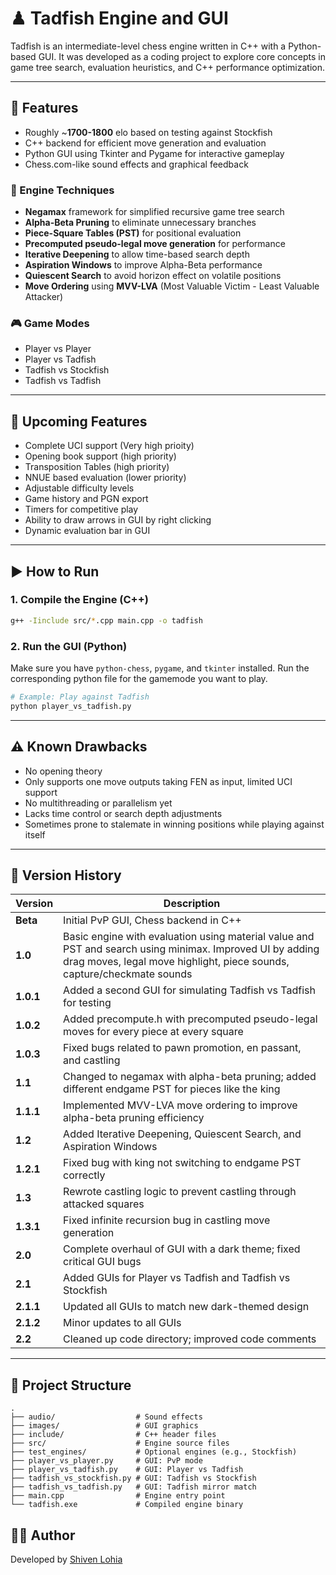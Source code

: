 # ♟ Tadfish Engine and GUI

Tadfish is an intermediate-level chess engine written in C++ with a Python-based GUI. It was developed as a coding project to explore core concepts in game tree search, evaluation heuristics, and C++ performance optimization.

---

## 🔧 Features

* Roughly ~**1700-1800** elo based on testing against Stockfish
* C++ backend for efficient move generation and evaluation
* Python GUI using Tkinter and Pygame for interactive gameplay
* Chess.com-like sound effects and graphical feedback

### 🧠 Engine Techniques

* **Negamax** framework for simplified recursive game tree search
* **Alpha-Beta Pruning** to eliminate unnecessary branches
* **Piece-Square Tables (PST)** for positional evaluation
* **Precomputed pseudo-legal move generation** for performance
* **Iterative Deepening** to allow time-based search depth
* **Aspiration Windows** to improve Alpha-Beta performance
* **Quiescent Search** to avoid horizon effect on volatile positions
* **Move Ordering** using **MVV-LVA** (Most Valuable Victim - Least Valuable Attacker)

### 🎮 Game Modes

* Player vs Player
* Player vs Tadfish
* Tadfish vs Stockfish
* Tadfish vs Tadfish

---

## 🚧 Upcoming Features

* Complete UCI support (Very high prioity)
* Opening book support (high priority)
* Transposition Tables (high priority)
* NNUE based evaluation (lower priority)
* Adjustable difficulty levels
* Game history and PGN export
* Timers for competitive play
* Ability to draw arrows in GUI by right clicking
* Dynamic evaluation bar in GUI

---

## ▶️ How to Run

### 1. Compile the Engine (C++)

```bash
g++ -Iinclude src/*.cpp main.cpp -o tadfish
```

### 2. Run the GUI (Python)

Make sure you have `python-chess`, `pygame`, and `tkinter` installed. Run the corresponding python file for the gamemode you want to play.

```bash
# Example: Play against Tadfish
python player_vs_tadfish.py
```

---

## ⚠️ Known Drawbacks

* No opening theory
* Only supports one move outputs taking FEN as input, limited UCI support
* No multithreading or parallelism yet
* Lacks time control or search depth adjustments
* Sometimes prone to stalemate in winning positions while playing against itself

---

## 📜 Version History

| Version   | Description                                                                                                                                                                        |
| --------- | ---------------------------------------------------------------------------------------------------------------------------------------------------------------------------------- |
| **Beta**  | Initial PvP GUI, Chess backend in C++                                                                                                                                              |
| **1.0**   | Basic engine with evaluation using material value and PST and search using minimax. Improved UI by adding drag moves, legal move highlight, piece sounds, capture/checkmate sounds |
| **1.0.1** | Added a second GUI for simulating Tadfish vs Tadfish for testing                                                                                                                   |
| **1.0.2** | Added precompute.h with precomputed pseudo-legal moves for every piece at every square                                                                                             |
| **1.0.3** | Fixed bugs related to pawn promotion, en passant, and castling                                                                                                                     |
| **1.1**   | Changed to negamax with alpha-beta pruning; added different endgame PST for pieces like the king                                                                                   |
| **1.1.1** | Implemented MVV-LVA move ordering to improve alpha-beta pruning efficiency                                                                                                         |
| **1.2**   | Added Iterative Deepening, Quiescent Search, and Aspiration Windows                                                                                                                |
| **1.2.1** | Fixed bug with king not switching to endgame PST correctly                                                                                                                         |
| **1.3**   | Rewrote castling logic to prevent castling through attacked squares                                                                                                                |
| **1.3.1** | Fixed infinite recursion bug in castling move generation                                                                                                                           |
| **2.0**   | Complete overhaul of GUI with a dark theme; fixed critical GUI bugs                                                                                                                |
| **2.1**   | Added GUIs for Player vs Tadfish and Tadfish vs Stockfish                                                                                                                          |
| **2.1.1** | Updated all GUIs to match new dark-themed design                                                                                                                                   |
| **2.1.2** | Minor updates to all GUIs                                                                                                                                                          |
| **2.2**   | Cleaned up code directory; improved code comments                                                                                                                                  |

---

## 📁 Project Structure

```
.
├── audio/                  # Sound effects
├── images/                 # GUI graphics
├── include/                # C++ header files
├── src/                    # Engine source files
├── test_engines/           # Optional engines (e.g., Stockfish)
├── player_vs_player.py     # GUI: PvP mode
├── player_vs_tadfish.py    # GUI: Player vs Tadfish
├── tadfish_vs_stockfish.py # GUI: Tadfish vs Stockfish
├── tadfish_vs_tadfish.py   # GUI: Tadfish mirror match
├── main.cpp                # Engine entry point
└── tadfish.exe             # Compiled engine binary
```

## 👨‍💼 Author

Developed by [Shiven Lohia](https://github.com/shiven-lohia)
